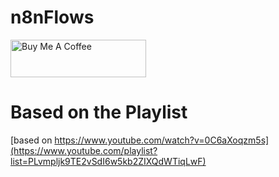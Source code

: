 # n8nFlows

<a href="https://www.buymeacoffee.com/ArabicAI" target="_blank"><img src="https://cdn.buymeacoffee.com/buttons/v2/default-yellow.png" alt="Buy Me A Coffee" style="height: 60px !important;width: 217px !important;" ></a>
# Based on the Playlist
[based on https://www.youtube.com/watch?v=0C6aXoqzm5s](https://www.youtube.com/playlist?list=PLvmpljk9TE2vSdI6w5kb2ZIXQdWTiqLwF)
